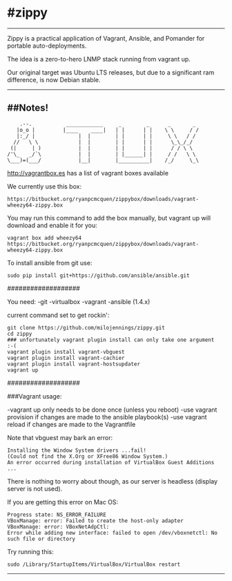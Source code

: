 #zippy
======
---
Zippy is a practical application of Vagrant, Ansible, and Pomander for portable auto-deployments.

The idea is a zero-to-hero LNMP stack running from vagrant up.

Our original target was Ubuntu LTS releases, but due to a significant ram difference, is now Debian stable.

---
##Notes!
---

        .--.           ____________     _        _      _       _
       |o_o |         |____    ____|   | |      | |    \ \     / /
       |:_/ |              |  |        | |      | |     \ \   / /
      //   \ \             |  |        | |      | |      \_\_/_/
     (|     | )            |  |        | |      | |      / / \ \
    /'\_   _/`\            |  |        | |______| |     / /   \ \
    \___)=(___/            |__|        |__________|    /_/     \_\


http://vagrantbox.es has a list of vagrant boxes available

We currently use this box:

    https://bitbucket.org/ryanpcmcquen/zippybox/downloads/vagrant-wheezy64-zippy.box

You may run this command to add the box manually, but vagrant up will download and enable it for you:

    vagrant box add wheezy64 https://bitbucket.org/ryanpcmcquen/zippybox/downloads/vagrant-wheezy64-zippy.box


To install ansible from git use:

    sudo pip install git+https://github.com/ansible/ansible.git


###################

You need: 
-git
-virtualbox
-vagrant
-ansible (1.4.x)

current command set to get rockin':

    git clone https://github.com/milojennings/zippy.git
    cd zippy
    ### unfortunately vagrant plugin install can only take one argument  :-(
    vagrant plugin install vagrant-vbguest
    vagrant plugin install vagrant-cachier
    vagrant plugin install vagrant-hostsupdater
    vagrant up


###################

###Vagrant usage:

-vagrant up only needs to be done once (unless you reboot)
-use vagrant provision if changes are made to the ansible playbook(s)
-use vagrant reload if changes are made to the Vagrantfile

Note that vbguest may bark an error:

    Installing the Window System drivers ...fail!
    (Could not find the X.Org or XFree86 Window System.)
    An error occurred during installation of VirtualBox Guest Additions ...

There is nothing to worry about though, as our server is headless (display server is not used).


If you are getting this error on Mac OS:

    Progress state: NS_ERROR_FAILURE
    VBoxManage: error: Failed to create the host-only adapter
    VBoxManage: error: VBoxNetAdpCtl:
    Error while adding new interface: failed to open /dev/vboxnetctl: No such file or directory

Try running this:

    sudo /Library/StartupItems/VirtualBox/VirtualBox restart

---

